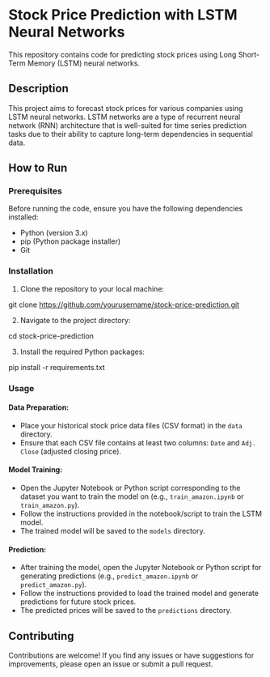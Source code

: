 # Stock Price Prediction with LSTM Neural Networks

This repository contains code for predicting stock prices using Long Short-Term Memory (LSTM) neural networks.

## Description

This project aims to forecast stock prices for various companies using LSTM neural networks. LSTM networks are a type of recurrent neural network (RNN) architecture that is well-suited for time series prediction tasks due to their ability to capture long-term dependencies in sequential data.

## How to Run

### Prerequisites

Before running the code, ensure you have the following dependencies installed:
- Python (version 3.x)
- pip (Python package installer)
- Git

### Installation

1. Clone the repository to your local machine:
   
git clone https://github.com/yourusername/stock-price-prediction.git

2. Navigate to the project directory:
   
cd stock-price-prediction

3. Install the required Python packages:
   
pip install -r requirements.txt


### Usage

#### Data Preparation:

- Place your historical stock price data files (CSV format) in the `data` directory.
- Ensure that each CSV file contains at least two columns: `Date` and `Adj. Close` (adjusted closing price).

#### Model Training:

- Open the Jupyter Notebook or Python script corresponding to the dataset you want to train the model on (e.g., `train_amazon.ipynb` or `train_amazon.py`).
- Follow the instructions provided in the notebook/script to train the LSTM model.
- The trained model will be saved to the `models` directory.

#### Prediction:

- After training the model, open the Jupyter Notebook or Python script for generating predictions (e.g., `predict_amazon.ipynb` or `predict_amazon.py`).
- Follow the instructions provided to load the trained model and generate predictions for future stock prices.
- The predicted prices will be saved to the `predictions` directory.

## Contributing

Contributions are welcome! If you find any issues or have suggestions for improvements, please open an issue or submit a pull request.
   
